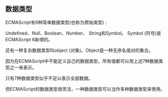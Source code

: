 ## 数据类型

ECMAScript有6种简单数据类型(也称为原始类型) : 

Undefined、Null、Boolean、Number、 String和Symbol。 Symbol (符号)是ECMAScript 6新增的。

还有一种复杂数据类型叫object (对象)。Object是一种无序名值对的集合。

因为在ECMAScript中不能定义自己的数据类型，所有值都可以用上述7种数据类型之一来表示。

只有7种数据类型似乎不足以表示全部数据。

但ECMAScript的数据类型很灵活，一种数据类型可以当作多种数据类型来使用。